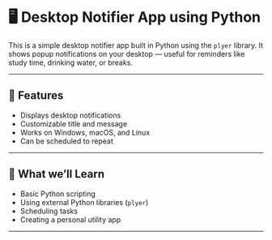 # 🖥️ Desktop Notifier App using Python

This is a simple desktop notifier app built in Python using the `plyer` library. It shows popup notifications on your desktop — useful for reminders like study time, drinking water, or breaks.

---

## 📌 Features

- Displays desktop notifications
- Customizable title and message
- Works on Windows, macOS, and Linux
- Can be scheduled to repeat

---

## 🧠 What we’ll Learn

- Basic Python scripting
- Using external Python libraries (`plyer`)
- Scheduling tasks
- Creating a personal utility app

---
